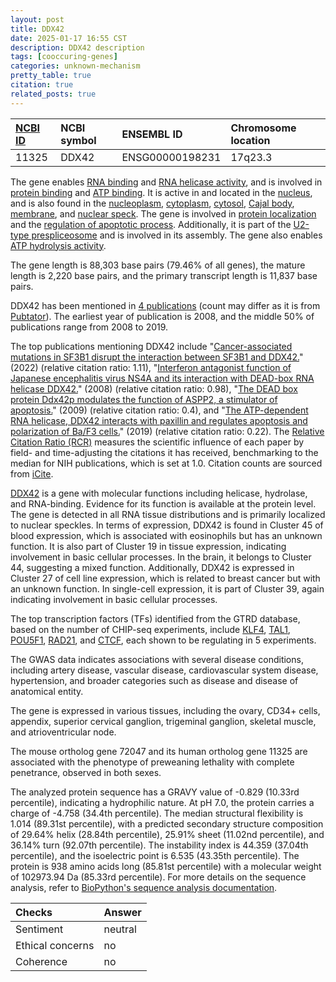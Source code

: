 ```yaml
---
layout: post
title: DDX42
date: 2025-01-17 16:55 CST
description: DDX42 description
tags: [cooccuring-genes]
categories: unknown-mechanism
pretty_table: true
citation: true
related_posts: true
---
```




| [NCBI ID](https://www.ncbi.nlm.nih.gov/gene/11325) | NCBI symbol | ENSEMBL ID | Chromosome location |
| :-------- | :------- | :-------- | :------- |
| 11325  | DDX42 | ENSG00000198231 | 17q23.3 |



The gene enables [RNA binding](https://amigo.geneontology.org/amigo/term/GO:0003723) and [RNA helicase activity](https://amigo.geneontology.org/amigo/term/GO:0003724), and is involved in [protein binding](https://amigo.geneontology.org/amigo/term/GO:0005515) and [ATP binding](https://amigo.geneontology.org/amigo/term/GO:0005524). It is active in and located in the [nucleus](https://amigo.geneontology.org/amigo/term/GO:0005634), and is also found in the [nucleoplasm](https://amigo.geneontology.org/amigo/term/GO:0005654), [cytoplasm](https://amigo.geneontology.org/amigo/term/GO:0005737), [cytosol](https://amigo.geneontology.org/amigo/term/GO:0005829), [Cajal body](https://amigo.geneontology.org/amigo/term/GO:0015030), [membrane](https://amigo.geneontology.org/amigo/term/GO:0016020), and [nuclear speck](https://amigo.geneontology.org/amigo/term/GO:0016607). The gene is involved in [protein localization](https://amigo.geneontology.org/amigo/term/GO:0008104) and the [regulation of apoptotic process](https://amigo.geneontology.org/amigo/term/GO:0042981). Additionally, it is part of the [U2-type prespliceosome](https://amigo.geneontology.org/amigo/term/GO:0071004) and is involved in its assembly. The gene also enables [ATP hydrolysis activity](https://amigo.geneontology.org/amigo/term/GO:0016887).


The gene length is 88,303 base pairs (79.46% of all genes), the mature length is 2,220 base pairs, and the primary transcript length is 11,837 base pairs.


DDX42 has been mentioned in [4 publications](https://pubmed.ncbi.nlm.nih.gov/?term=%22DDX42%22) (count may differ as it is from [Pubtator](https://academic.oup.com/nar/article/47/W1/W587/5494727)). The earliest year of publication is 2008, and the middle 50% of publications range from 2008 to 2019.


The top publications mentioning DDX42 include "[Cancer-associated mutations in SF3B1 disrupt the interaction between SF3B1 and DDX42.](https://pubmed.ncbi.nlm.nih.gov/35652295)" (2022) (relative citation ratio: 1.11), "[Interferon antagonist function of Japanese encephalitis virus NS4A and its interaction with DEAD-box RNA helicase DDX42.](https://pubmed.ncbi.nlm.nih.gov/18588927)" (2008) (relative citation ratio: 0.98), "[The DEAD box protein Ddx42p modulates the function of ASPP2, a stimulator of apoptosis.](https://pubmed.ncbi.nlm.nih.gov/19377511)" (2009) (relative citation ratio: 0.4), and "[The ATP-dependent RNA helicase, DDX42 interacts with paxillin and regulates apoptosis and polarization of Ba/F3 cells.](https://pubmed.ncbi.nlm.nih.gov/30834153)" (2019) (relative citation ratio: 0.22). The [Relative Citation Ratio (RCR)](https://journals.plos.org/plosbiology/article?id=10.1371/journal.pbio.1002541) measures the scientific influence of each paper by field- and time-adjusting the citations it has received, benchmarking to the median for NIH publications, which is set at 1.0. Citation counts are sourced from [iCite](https://icite.od.nih.gov).


[DDX42](https://www.proteinatlas.org/ENSG00000198231-DDX42) is a gene with molecular functions including helicase, hydrolase, and RNA-binding. Evidence for its function is available at the protein level. The gene is detected in all RNA tissue distributions and is primarily localized to nuclear speckles. In terms of expression, DDX42 is found in Cluster 45 of blood expression, which is associated with eosinophils but has an unknown function. It is also part of Cluster 19 in tissue expression, indicating involvement in basic cellular processes. In the brain, it belongs to Cluster 44, suggesting a mixed function. Additionally, DDX42 is expressed in Cluster 27 of cell line expression, which is related to breast cancer but with an unknown function. In single-cell expression, it is part of Cluster 39, again indicating involvement in basic cellular processes.


The top transcription factors (TFs) identified from the GTRD database, based on the number of CHIP-seq experiments, include [KLF4](https://www.ncbi.nlm.nih.gov/gene/9314), [TAL1](https://www.ncbi.nlm.nih.gov/gene/6886), [POU5F1](https://www.ncbi.nlm.nih.gov/gene/5460), [RAD21](https://www.ncbi.nlm.nih.gov/gene/5885), and [CTCF](https://www.ncbi.nlm.nih.gov/gene/10664), each shown to be regulating in 5 experiments.



The GWAS data indicates associations with several disease conditions, including artery disease, vascular disease, cardiovascular system disease, hypertension, and broader categories such as disease and disease of anatomical entity.



The gene is expressed in various tissues, including the ovary, CD34+ cells, appendix, superior cervical ganglion, trigeminal ganglion, skeletal muscle, and atrioventricular node.



The mouse ortholog gene 72047 and its human ortholog gene 11325 are associated with the phenotype of preweaning lethality with complete penetrance, observed in both sexes.


The analyzed protein sequence has a GRAVY value of -0.829 (10.33rd percentile), indicating a hydrophilic nature. At pH 7.0, the protein carries a charge of -4.758 (34.4th percentile). The median structural flexibility is 1.014 (89.31st percentile), with a predicted secondary structure composition of 29.64% helix (28.84th percentile), 25.91% sheet (11.02nd percentile), and 36.14% turn (92.07th percentile). The instability index is 44.359 (37.04th percentile), and the isoelectric point is 6.535 (43.35th percentile). The protein is 938 amino acids long (85.81st percentile) with a molecular weight of 102973.94 Da (85.33rd percentile). For more details on the sequence analysis, refer to [BioPython's sequence analysis documentation](https://biopython.org/docs/1.75/api/Bio.SeqUtils.ProtParam.html).





| Checks    | Answer |
| :-------- | :------- |
| Sentiment  | neutral   |
| Ethical concerns | no     |
| Coherence    | no    |
